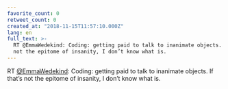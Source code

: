 ```yaml
---
favorite_count: 0
retweet_count: 0
created_at: "2018-11-15T11:57:10.000Z"
lang: en
full_text: >-
  RT @EmmaWedekind: Coding: getting paid to talk to inanimate objects. If that’s
  not the epitome of insanity, I don’t know what is.
---
```


RT [@EmmaWedekind](https://twitter.com/EmmaWedekind): Coding: getting paid to
talk to inanimate objects. If that’s not the epitome of insanity, I don’t know
what is.
